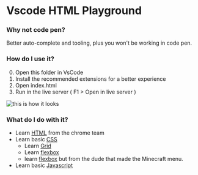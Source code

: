 # **Vscode HTML Playground**

### **Why not code pen?**

Better auto-complete and tooling, plus you won't be working in code pen.

### **How do I use it?**

0. Open this folder in VsCode
1. Install the recommended extensions for a better experience
2. Open index.html
3. Run in the live server ( F1 > Open in live server )

![this is how it looks](https://user-images.githubusercontent.com/2169955/224556929-0b4318aa-9776-438b-936a-803564606483.png)


### **What do I do with it?**

- Learn [HTML](https://web.dev/learn/html/) from the chrome team
- Learn basic [CSS](https://web.dev/learn/css/)
  - Learn [Grid](https://css-tricks.com/snippets/css/complete-guide-grid/)
  - Learn [flexbox](https://css-tricks.com/snippets/css/a-guide-to-flexbox/)
  - learn [flexbox](https://tobiasahlin.com/blog/common-flexbox-patterns/) but from the dude that made the Minecraft menu.
- Learn basic [Javascript](https://developer.mozilla.org/en-US/docs/Web/JavaScript)

